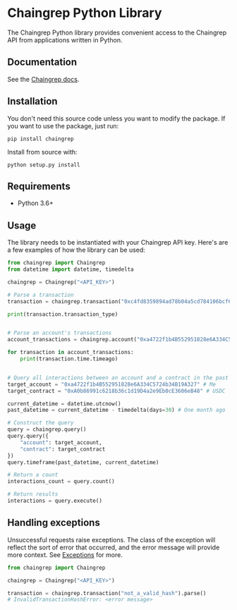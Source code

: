 # Chaingrep Python Library

The Chaingrep Python library provides convenient access to the Chaingrep API from applications written in Python.

## Documentation
See the [Chaingrep docs](https://docs.chaingrep.com/page/chaingrep-python).

## Installation
You don't need this source code unless you want to modify the package. If you want to use the package, just run:

```
pip install chaingrep
```

Install from source with:
```
python setup.py install
```

## Requirements
- Python 3.6+

## Usage
The library needs to be instantiated with your Chaingrep API key. Here's are a few examples of how the library can be used:

```python
from chaingrep import Chaingrep
from datetime import datetime, timedelta

chaingrep = Chaingrep("<API_KEY>")

# Parse a transaction
transaction = chaingrep.transaction("0xc4fd8359894ad78b04a5cd784106bcf6c413db8372492e744433533abc848ac6").parse()

print(transaction.transaction_type)


# Parse an account's transactions
account_transactions = chaingrep.account("0xa4722f1b4B552951828e6A334C5724b34B19A327").parse_transactions()

for transaction in account_transactions:
    print(transaction.time.timeago)


# Query all interactions between an account and a contract in the past month
target_account = "0xa4722f1b4B552951828e6A334C5724b34B19A327" # Me
target_contract = "0xA0b86991c6218b36c1d19D4a2e9Eb0cE3606eB48" # USDC

current_datetime = datetime.utcnow()
past_datetime = current_datetime - timedelta(days=30) # One month ago

# Construct the query
query = chaingrep.query()
query.query({
    "account": target_account,
    "contract": target_contract
})
query.timeframe(past_datetime, current_datetime)

# Return a count
interactions_count = query.count()

# Return results
interactions = query.execute()
```

## Handling exceptions
Unsuccessful requests raise exceptions. The class of the exception will reflect the sort of error that occurred, and the error message will provide more context. See [Exceptions](https://github.com/chaingrep/chaingrep-py/blob/main/chaingrep/exceptions.py) for more.

```python
from chaingrep import Chaingrep

chaingrep = Chaingrep("<API_KEY>")

transaction = chaingrep.transaction("not_a_valid_hash").parse()
# InvalidTransactionHashError: <error message>
```
